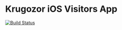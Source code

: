# Krugozor iOS Visitors App
[![Build Status](https://travis-ci.org/onebytecode/krugozor-iOS-visitorsApp.svg?branch=develop)](https://travis-ci.org/onebytecode/krugozor-iOS-visitorsApp)
